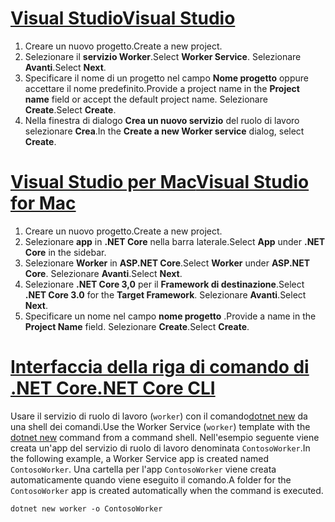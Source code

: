 # <a name="visual-studiotabvisual-studio"></a>[<span data-ttu-id="64019-101">Visual Studio</span><span class="sxs-lookup"><span data-stu-id="64019-101">Visual Studio</span></span>](#tab/visual-studio)

1. <span data-ttu-id="64019-102">Creare un nuovo progetto.</span><span class="sxs-lookup"><span data-stu-id="64019-102">Create a new project.</span></span>
1. <span data-ttu-id="64019-103">Selezionare il **servizio Worker**.</span><span class="sxs-lookup"><span data-stu-id="64019-103">Select **Worker Service**.</span></span> <span data-ttu-id="64019-104">Selezionare **Avanti**.</span><span class="sxs-lookup"><span data-stu-id="64019-104">Select **Next**.</span></span>
1. <span data-ttu-id="64019-105">Specificare il nome di un progetto nel campo **Nome progetto** oppure accettare il nome predefinito.</span><span class="sxs-lookup"><span data-stu-id="64019-105">Provide a project name in the **Project name** field or accept the default project name.</span></span> <span data-ttu-id="64019-106">Selezionare **Create**.</span><span class="sxs-lookup"><span data-stu-id="64019-106">Select **Create**.</span></span>
1. <span data-ttu-id="64019-107">Nella finestra di dialogo **Crea un nuovo servizio** del ruolo di lavoro selezionare **Crea**.</span><span class="sxs-lookup"><span data-stu-id="64019-107">In the **Create a new Worker service** dialog, select **Create**.</span></span>

# <a name="visual-studio-for-mactabvisual-studio-mac"></a>[<span data-ttu-id="64019-108">Visual Studio per Mac</span><span class="sxs-lookup"><span data-stu-id="64019-108">Visual Studio for Mac</span></span>](#tab/visual-studio-mac)

1. <span data-ttu-id="64019-109">Creare un nuovo progetto.</span><span class="sxs-lookup"><span data-stu-id="64019-109">Create a new project.</span></span>
1. <span data-ttu-id="64019-110">Selezionare **app** in **.NET Core** nella barra laterale.</span><span class="sxs-lookup"><span data-stu-id="64019-110">Select **App** under **.NET Core** in the sidebar.</span></span>
1. <span data-ttu-id="64019-111">Selezionare **Worker** in **ASP.NET Core**.</span><span class="sxs-lookup"><span data-stu-id="64019-111">Select **Worker** under **ASP.NET Core**.</span></span> <span data-ttu-id="64019-112">Selezionare **Avanti**.</span><span class="sxs-lookup"><span data-stu-id="64019-112">Select **Next**.</span></span>
1. <span data-ttu-id="64019-113">Selezionare **.NET Core 3,0** per il **Framework di destinazione**.</span><span class="sxs-lookup"><span data-stu-id="64019-113">Select **.NET Core 3.0** for the **Target Framework**.</span></span> <span data-ttu-id="64019-114">Selezionare **Avanti**.</span><span class="sxs-lookup"><span data-stu-id="64019-114">Select **Next**.</span></span>
1. <span data-ttu-id="64019-115">Specificare un nome nel campo **nome progetto** .</span><span class="sxs-lookup"><span data-stu-id="64019-115">Provide a name in the **Project Name** field.</span></span> <span data-ttu-id="64019-116">Selezionare **Create**.</span><span class="sxs-lookup"><span data-stu-id="64019-116">Select **Create**.</span></span>

# <a name="net-core-clitabnetcore-cli"></a>[<span data-ttu-id="64019-117">Interfaccia della riga di comando di .NET Core</span><span class="sxs-lookup"><span data-stu-id="64019-117">.NET Core CLI</span></span>](#tab/netcore-cli)

<span data-ttu-id="64019-118">Usare il servizio di ruolo di lavoro (`worker`) con il comando[dotnet new](/dotnet/core/tools/dotnet-new) da una shell dei comandi.</span><span class="sxs-lookup"><span data-stu-id="64019-118">Use the Worker Service (`worker`) template with the [dotnet new](/dotnet/core/tools/dotnet-new) command from a command shell.</span></span> <span data-ttu-id="64019-119">Nell'esempio seguente viene creata un'app del servizio di ruolo di lavoro denominata `ContosoWorker`.</span><span class="sxs-lookup"><span data-stu-id="64019-119">In the following example, a Worker Service app is created named `ContosoWorker`.</span></span> <span data-ttu-id="64019-120">Una cartella per l'app `ContosoWorker` viene creata automaticamente quando viene eseguito il comando.</span><span class="sxs-lookup"><span data-stu-id="64019-120">A folder for the `ContosoWorker` app is created automatically when the command is executed.</span></span>

```dotnetcli
dotnet new worker -o ContosoWorker
```
